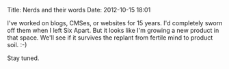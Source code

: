 Title: Nerds and their words
Date: 2012-10-15 18:01

I've worked on blogs, CMSes, or websites for 15 years. I'd completely sworn off them when I left Six Apart. But it looks like I'm growing a new product in that space. We'll see if it survives the replant from fertile mind to product soil. :-)

Stay tuned.